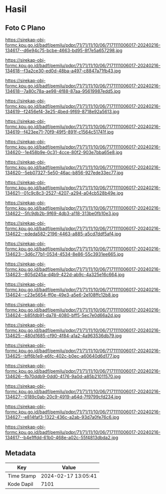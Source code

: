 # Hasil

## Foto C Plano

https://sirekap-obj-formc.kpu.go.id/badf/pemilu/pdpr/71/71/11/10/06/7171111006017-20240216-134617--d6e94c75-bcbe-4663-bd95-8f7e5a657298.jpg

https://sirekap-obj-formc.kpu.go.id/badf/pemilu/pdpr/71/71/11/10/06/7171111006017-20240216-134618--f3a2ce30-ed0d-48ba-a497-c8847a71fb43.jpg

https://sirekap-obj-formc.kpu.go.id/badf/pemilu/pdpr/71/71/11/10/06/7171111006017-20240216-134618--7a80c78a-ae98-4f88-87aa-95619987edd5.jpg

https://sirekap-obj-formc.kpu.go.id/badf/pemilu/pdpr/71/71/11/10/06/7171111006017-20240216-134619--f2456ef4-3e25-4bed-9f69-8718e92a5613.jpg

https://sirekap-obj-formc.kpu.go.id/badf/pemilu/pdpr/71/71/11/10/06/7171111006017-20240216-134619--f423ee71-70f9-49f5-891f-c1564c51741f.jpg

https://sirekap-obj-formc.kpu.go.id/badf/pemilu/pdpr/71/71/11/10/06/7171111006017-20240216-134620--1e458b9e-0c31-4cce-80f2-903e7bba65e8.jpg

https://sirekap-obj-formc.kpu.go.id/badf/pemilu/pdpr/71/71/11/10/06/7171111006017-20240216-134620--5eb07327-5e50-46ac-b856-927ede33ec77.jpg

https://sirekap-obj-formc.kpu.go.id/badf/pemilu/pdpr/71/71/11/10/06/7171111006017-20240216-134621--01c9c8c3-2527-4207-a294-a04cb528b49e.jpg

https://sirekap-obj-formc.kpu.go.id/badf/pemilu/pdpr/71/71/11/10/06/7171111006017-20240216-134622--5fc9db2b-9f69-4db3-a118-313be0fb10e3.jpg

https://sirekap-obj-formc.kpu.go.id/badf/pemilu/pdpr/71/71/11/10/06/7171111006017-20240216-134622--ededa582-2196-4463-a885-a5cd7ddf5af4.jpg

https://sirekap-obj-formc.kpu.go.id/badf/pemilu/pdpr/71/71/11/10/06/7171111006017-20240216-134623--3d6c77b1-0534-4534-8e86-55c3931ee665.jpg

https://sirekap-obj-formc.kpu.go.id/badf/pemilu/pdpr/71/71/11/10/06/7171111006017-20240216-134623--805d245a-d4b9-422d-ab9c-4a325e16c664.jpg

https://sirekap-obj-formc.kpu.go.id/badf/pemilu/pdpr/71/71/11/10/06/7171111006017-20240216-134624--c23e5654-ff0e-49e3-a5e6-2e108ffc12b8.jpg

https://sirekap-obj-formc.kpu.go.id/badf/pemilu/pdpr/71/71/11/10/06/7171111006017-20240216-134624--b85fdb91-da78-4080-bff5-5ec7e0d66a2d.jpg

https://sirekap-obj-formc.kpu.go.id/badf/pemilu/pdpr/71/71/11/10/06/7171111006017-20240216-134625--480d1685-cf90-4f84-a1a2-4a963536db79.jpg

https://sirekap-obj-formc.kpu.go.id/badf/pemilu/pdpr/71/71/11/10/06/7171111006017-20240216-134625--bff6b1e9-e6fc-402c-b0ec-a60640d6d177.jpg

https://sirekap-obj-formc.kpu.go.id/badf/pemilu/pdpr/71/71/11/10/06/7171111006017-20240216-134626--fb70ddb9-0dd0-4176-9a0d-a85b21011570.jpg

https://sirekap-obj-formc.kpu.go.id/badf/pemilu/pdpr/71/71/11/10/06/7171111006017-20240216-134627--0189c0ab-20c9-4919-a64d-7f9799cfd234.jpg

https://sirekap-obj-formc.kpu.go.id/badf/pemilu/pdpr/71/71/11/10/06/7171111006017-20240216-134627--e814faf3-1322-436c-a2ab-93d7a0fe76c6.jpg

https://sirekap-obj-formc.kpu.go.id/badf/pemilu/pdpr/71/71/11/10/06/7171111006017-20240216-134617--b4e1ffdd-61b0-468e-a02c-55f4813dbda2.jpg


## Metadata

| Key        | Value               |
| ---------- | ------------------- |
| Time Stamp | 2024-02-17 13:05:41 |
| Kode Dapil | 7101                |



